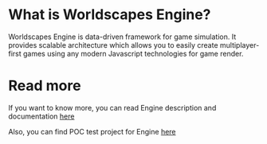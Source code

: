 # What is Worldscapes Engine?

Worldscapes Engine is data-driven framework for game simulation. It provides scalable architecture which allows you to easily create multiplayer-first games using any modern Javascript technologies for game render.

# Read more

If you want to know more, you can read Engine description and documentation [here](https://github.com/worldscapes/engine/wiki)

Also, you can find POC test project for Engine [here](https://github.com/SFilinsky/worldscapes-arkanoid)
